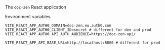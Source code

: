 The `doc-zen` React application

Environment variables

```shell
VITE_REACT_APP_AUTH0_DOMAIN=doc-zen.eu.auth0.com
VITE_REACT_APP_AUTH0_CLIENT_ID=secret # different for dev and prod
VITE_REACT_APP_AUTH0_API_AUTH_AUDIENCE=https://doc-zen-api/

VITE_REACT_APP_API_BASE_URL=http://localhost:8000 # different for prod
```

 